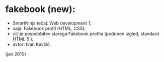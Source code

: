 # fakebook (new):

- SmartNinja tečaj: Web development 1;
- vaja: Fakebook profil (HTML, CSS);
- cilj je posodobitev starega Fakebook profila
(podoben izgled, standard HTML 5 );
- avtor: Ivan Kavčič.

(jan 2010)
